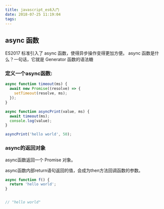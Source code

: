 ```yaml
---
title: javascript_es6入门
date: 2018-07-25 11:19:04
tags:
---
```


## async 函数

ES2017 标准引入了 async 函数，使得异步操作变得更加方便。
async 函数是什么？一句话，它就是 Generator 函数的语法糖

### 定义一个async函数:

```javascript
async function timeout(ms) {
  await new Promise((resolve) => {
    setTimeout(resolve, ms);
  });
}

async function asyncPrint(value, ms) {
  await timeout(ms);
  console.log(value);
}

asyncPrint('hello world', 50);
```

### async的返回对象

async函数返回一个 Promise 对象。

async函数内部return语句返回的值，会成为then方法回调函数的参数。

```javascript
async function f() {
  return 'hello world';
}


// "hello world"
```
